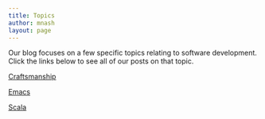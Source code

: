 ```yaml
---
title: Topics
author: mnash
layout: page
---
```

Our blog focuses on a few specific topics relating to software development. Click the links below to see all of our posts on that topic.

<p class="trigger ">
  <a href="#toggle_103736632953f1f8e62b56b">Craftsmanship</a>
</p>

<div class="toggle_container" style="display:none;">
  <div class="block">
    <p>
      No-compromise software development&#8230;
    </p>
    
    <ul class="lcp_catlist" id="lcp_instance_0">
      <li>
        <a href="http://jglobal.com/production-ready/" title="Production-Ready">Production-Ready</a> What does production-ready really mean for a software system?
      </li>
      <li>
        <a href="http://jglobal.com/darth-vader-syndrome/" title="Darth Vader Syndrome">Darth Vader Syndrome</a> I recently found a great article by Peter Welch (I think) entitled &#8220;Programming Sucks&#8221;. You might be able to find it here.<br /> I agree with most of what it has to say, unfortunately. It&#8217;s unfortunate because basically it says our industry is pretty screwed up, and not really get much better.<br /> There are two things we &#8230;
      </li>
      <li>
        <a href="http://jglobal.com/scna-2013-keynote/" title="SCNA 2013 Keynote">SCNA 2013 Keynote</a> Back near the end of last year (November, to be exact), the 2013 Software Craftsmanship North America conference took place, in Chicago.<br /> I was lucky enough to attend this one, and I hope to make it a regular practice finally.<br /> After the conference, a number of the talks were available in video format online for everyone who &#8230;
      </li>
      <li>
        <a href="http://jglobal.com/distributed-team/" title="The Distributed Team">The Distributed Team</a> You don&#8217;t need to restrict your team to only the developers within a commute distance of your location: Build a distributed team!
      </li>
      <li>
        <a href="http://jglobal.com/vi-scala/" title="Vi for Scala">Vi for Scala</a> The holidays have given me a (small) chance to catch up on some of my experimenting, and I&#8217;ve come across a combination that might be useful to other Scala-ites out there (and people who edit code in general).<br /> Over time, I&#8217;ve found I tend to move away from &#8220;all-in-one&#8221; and &#8220;heavy&#8221; solutions (even though those solutions &#8230;
      </li>
      <li>
        <a href="http://jglobal.com/concurrent-shell-commands/" title="Concurrent Shell Commands">Concurrent Shell Commands</a> Even shell commands can be executed concurrently on multi-core machines
      </li>
      <li>
        <a href="http://jglobal.com/software-craftsmanship-saskatoon/" title="Software Craftsmanship Saskatoon">Software Craftsmanship Saskatoon</a> One of the core principles of software craftsmanship is to work together to improve our whole industry, and in the process, improve ourselves and our skills
      </li>
      <li>
        <a href="http://jglobal.com/ritual/" title="The Ritual">The Ritual</a> At the SCNA conference this year, the idea came up several times that a lot of software development, at least at an expert level, is done via &#8220;tacit knowledge&#8221;. That refers to that part of our understanding that is more automatic than effortful.<br /> An analogy to driving a car is helpful &#8211; most of us, &#8230;
      </li>
      <li>
        <a href="http://jglobal.com/domain-driven-design-scala-akka/" title="Domain-Driven Design with Scala and Akka">Domain-Driven Design with Scala and Akka</a> An article about Domain-Driven Design with Scala and Akka
      </li>
      <li>
        <a href="http://jglobal.com/book-review-remote/" title="Book Review: Remote: Office Not Required">Book Review: Remote: Office Not Required</a> A review of the great new book by the 37Signals Team: Remote: Office not Required
      </li>
      <li>
        <a href="http://jglobal.com/software-craftsmanship-principle-balance/" title="Software Craftsmanship Principle: Balance">Software Craftsmanship Principle: Balance</a> Balance is important in the creation of high quality software, in many different ways.
      </li>
      <li>
        <a href="http://jglobal.com/reducing-incidental-complexity-code-teaching-8th-light/" title="Reducing Incidental Complexity in Our Code and in Our Teaching">Reducing Incidental Complexity in Our Code and in Our Teaching</a> Ryan Verner recently posted on the 8th Light blog an excellent article about why incidental complexity in our code is harmful, followed by an excellent series of straightforward suggestions about how to both eliminate and avoid it.<br /> Highly recommended:<br /> Reducing Incidental Complexity in Our Code and in Our Teaching | 8th Light.<br /> Problems we&#8217;re trying to solve with &#8230;
      </li>
      <li>
        <a href="http://jglobal.com/rewrite-trap/" title="The Rewrite Trap">The Rewrite Trap</a> Software developers often consider a rewrite when problems with an existing application accumulate. This is usually the wrong approach, and I&#8217;ve seen many projects fail when trying it. Here we discuss the problems and an alternative.
      </li>
      <li>
        <a href="http://jglobal.com/fixing-scalability-later/" title="Fixing Scalability Later">Fixing Scalability Later</a> There&#8217;s a common wisdom that the right way to build a software product is to build the simplest thing that can work. In the user-facing world, it&#8217;s a bit different, there&#8217;s the concept of a minimum viable product, but that&#8217;s still what you build first.<br /> The understanding most developers have of what that means is that &#8230;
      </li>
      <li>
        <a href="http://jglobal.com/slow-down-and-think/" title="Slow Down and Think">Slow Down and Think</a> Modern software development sometimes allows us to build things faster than we can think about what we&#8217;re building. Fast feedback is important, but taking time to reason about what we&#8217;re building is even more essential.
      </li>
      <li>
        <a href="http://jglobal.com/technical-debt-bankruptcy/" title="Technical Debt Bankruptcy">Technical Debt Bankruptcy</a> Technical debt tends to increase the cost (in time, a.k.a money) to add each new feature or change to your system. Over time, this cost climbs, usually not steadily or regularly, but in an inexorable path that makes each new change a bit harder than it should be. Often this leads to taking shortcuts, applying &#8230;
      </li>
      <li>
        <a href="http://jglobal.com/git-more/" title="Git More! Take your Git Skills to the Next Level">Git More! Take your Git Skills to the Next Level</a> Git is a powerful system, but too many developers use it like a souped-up version of SVN. This post is an overview of some of the better Git tutorials, including the more advanced ones that can take your Git-fu to the next level.
      </li>
      <li>
        <a href="http://jglobal.com/introduction-to-software-craftsmanship/" title="Introduction to Software Craftsmanship">Introduction to Software Craftsmanship</a> In my observations, I&#8217;ve noticed two different kinds of professional developers: Those for whom software is a job, a thing they do between nine and five, a skill they know how to perform, and that they perform in order to get paid.<br /> The other group doesn&#8217;t seem to think of software development as a job &#8230;
      </li>
      <li>
        <a href="http://jglobal.com/matrix-method-of-decision-analysis/" title="Matrix Method of Decision Analysis">Matrix Method of Decision Analysis</a> The matrix method can help take subjective opinions and turn them into objective criteria when choosing among several competing alternatives.
      </li>
      <li>
        <a href="http://jglobal.com/the-origin-of-fire/" title="The Origin of Fire: Monitoring and CQRS">The Origin of Fire: Monitoring and CQRS</a> How Monitoring and CQRS helped my team detect a problem before anyone else noticed and fix it before anyone else was bothered.
      </li>
      <li>
        <a href="http://jglobal.com/why-i-dont-do-windows/" title="Why I don&#8217;t do Windows">Why I don&#8217;t do Windows</a> I don&#8217;t work with Microsoft products when I can help it, and I especially avoid Windows. In this article I describe why.
      </li>
      <li>
        <a href="http://jglobal.com/why-i-dont-mock-much/" title="Why I don&#8217;t Mock much">Why I don&#8217;t Mock much</a> I promised some time back to provide to some of my team members parts the background material I use to reason my way to my current aversion to mocking, and the reason I prefer stubs over mocks for testing applications.<br /> It turned out this was a longer road than I had anticipated, but reviewing my reasoning &#8230;
      </li>
      <li>
        <a href="http://jglobal.com/software-craftsmanship-principles-and-practices/" title="Software Craftsmanship: Principles and Practices">Software Craftsmanship: Principles and Practices</a> For a long while now I&#8217;ve been musing on this blog about some of the ideas surrounding what we call &#8220;software craftsmanship&#8221;. After all this musing, I&#8217;ve realized that the topic is large enough and important enough to explore more deeply.<br /> As many in the industry have observed, software is getting (arguably, already is) incredibly important &#8230;
      </li>
      <li>
        <a href="http://jglobal.com/the-terrible-case-of-the-incrementing-numeric-key/" title="The Terrible Case of the Incrementing Numeric Key">The Terrible Case of the Incrementing Numeric Key</a> Incrementing numeric keys can be a horrible mistake, limiting future changes of software.
      </li>
      <li>
        <a href="http://jglobal.com/the-ad-hoc-reporting-problem/" title="The Ad-Hoc Reporting Problem">The Ad-Hoc Reporting Problem</a> I&#8217;ve recently had the opportunity to consider the impact on a service-oriented/event-driven architecture of the requirement for &#8220;ad-hoc reporting&#8221;, and I&#8217;d like to share some of my reasoning and conclusions here.<br /> In the last many years, I&#8217;ve built systems that consist of a set of services. These services are used by a web UI and various &#8230;
      </li>
      <li>
        <a href="http://jglobal.com/principles-and-practices-solving-the-right-problem/" title="Principles and Practices: Solving the Right Problem">Principles and Practices: Solving the Right Problem</a> Are you solving the right problem in your development practices?
      </li>
      <li>
        <a href="http://jglobal.com/whats-in-your-stack/" title="What&#8217;s in your Stack?">What&#8217;s in your Stack?</a> Selecting a set of languages, libraries, frameworks and tools to build your applications with is essential. What&#8217;s in your Stack? And Why?
      </li>
      <li>
        <a href="http://jglobal.com/principles-and-practices-of-software-craftsmanship/" title="Principles and Practices of Software Craftsmanship">Principles and Practices of Software Craftsmanship</a> Over a series of posts here I&#8217;m going to try to regurgitate, record and share some of these principals and practices, in the hopes of trying to document what sets apart a genuine software craftsman from the rest of the people in the business of making software.
      </li>
      <li>
        <a href="http://jglobal.com/after-action-report-wednesday-august-11-2010/" title="After-Action Report, Wednesday, August 11, 2010">After-Action Report, Wednesday, August 11, 2010</a> I am pleased to report that the campaign goes well thus far.<br /> We met the enemy at the border of Weblogic, and battle was joined, SVN commits clashing with intractable lengths of binary spaghetti at every turn.<br /> Our original plan was to crush all remote beans entirely, liberating the entire application from this particular scourge. Much progress &#8230;
      </li>
      <li>
        <a href="http://jglobal.com/feature-conflict/" title="Feature Conflict">Feature Conflict</a> Features can conflict with each other as a system grows
      </li>
      <li>
        <a href="http://jglobal.com/speed-up-your-unit-tests-with-parallel-execution/" title="Speed up your Unit Tests with Parallel Execution">Speed up your Unit Tests with Parallel Execution</a> I recently had occasion to use a trick with test execution that is simple and very helpful, but that I forget about frequently, so I thought I&#8217;d pass it alo &#8230;
      </li>
      <li>
        <a href="http://jglobal.com/why-modularity/" title="Why Modularity?">Why Modularity?</a> Why is modularity in our software systems a good thing?
      </li>
      <li>
        <a href="http://jglobal.com/country-and-state-in-vaadin/" title="Country and State in Vaadin">Country and State in Vaadin</a> In my ongoing tinkering with the Vaadin web framework, I had a need to build a country and state/province dropdown, much like you see on almost every e-commerce site out there.<br /> Unlike the typical pair of these fields, however, I wanted mine to work correctly &#8211; that is, for the list of provinces or states to &#8230;
      </li>
      <li>
        <a href="http://jglobal.com/technical-debt-bankruptcy-when-does-my-project-qualify/" title="Technical Debt Bankruptcy: When does my project qualify?">Technical Debt Bankruptcy: When does my project qualify?</a> How do I know when putting more resources into a software project is counterproductive?
      </li>
      <li>
        <a href="http://jglobal.com/when-to-declare-project-technical-debt-bankruptcy/" title="When to Declare Project &#8220;Technical Debt Bankruptcy&#8221;">When to Declare Project &#8220;Technical Debt Bankruptcy&#8221;</a> We&#8217;re probably all familiar with the term &#8220;technical debt&#8221;, meaning the cost of doing things in a non-optimal or non-quality way. While I can go on at length (as my colleagues can attest!) about how this is avoidable by baking in quality, and thus saving time and money at every turn, the fact is that &#8230;
      </li>
      <li>
        <a href="http://jglobal.com/putting-the-fun-back-in-functional-testing/" title="Putting the &#8220;fun&#8221; back in Functional Testing">Putting the &#8220;fun&#8221; back in Functional Testing</a> Another update in our team&#8217;s journey to functional testing nirvana via Specs and Selenium.<br /> We discovered an earth-shattering revelation (not): Internet Explorer Sucks. Unfortunately, it&#8217;s the &#8220;target&#8221; browser for a certain project we&#8217;re working on, therefore we&#8217;re stuck with it. Being stuck with it means finding a way to make it suck sufficiently less &#8230;
      </li>
      <li>
        <a href="http://jglobal.com/how-do-we-know-if-we-have-quality-software/" title="How do we know if we have &#8220;Quality&#8221; software?">How do we know if we have &#8220;Quality&#8221; software?</a> What does quality software mean, and how do we know it when we see it?
      </li>
      <li>
        <a href="http://jglobal.com/acceptance-testing/" title="Acceptance Testing">Acceptance Testing</a> An acceptance test must be comprehensible to the story author, or whatever domain expert is going to actually do the &#8220;accepting&#8221; that the story has been satisfied.
      </li>
      <li>
        <a href="http://jglobal.com/built-in-database-upgrades/" title="Built-In Database Upgrades">Built-In Database Upgrades</a> Often times an application (web application or otherwise) involves a database for storing it&#8217;s persistent data. As the application evolves over time, the database needs to change, and sometimes existing data needs to be updated to reflect those changes.<br /> How do we keep the app in sync with the schema changes of the corresponding database, &#8230;
      </li>
      <li>
        <a href="http://jglobal.com/levels-of-testing/" title="Levels of Testing">Levels of Testing</a> There are many different levels of test &#8211; we explore what they are and when should you use each one.
      </li>
      <li>
        <a href="http://jglobal.com/headlights-and-guardrails/" title="Headlights and Guardrails">Headlights and Guardrails</a> In software development, we want to go as fast as possible &#8211; and no faster. The real trick is the &#8220;and no faster&#8221; part, as knowing how fast you can go without suffering either rapidly accumulating code debt or other nasty things is often the least understood part.
      </li>
      <li>
        <a href="http://jglobal.com/dry-all-over/" title="DRY All Over">DRY All Over</a> Don&#8217;t Repeat Yourself
      </li>
      <li>
        <a href="http://jglobal.com/multilingual-testing/" title="Multilingual Testing">Multilingual Testing</a> A technique I&#8217;ve seen a lot in recent years, and I believe for good reason, is using one language (programming language, that is!) to test code written in another.
      </li>
      <li>
        <a href="http://jglobal.com/designing-for-maintainability/" title="Designing for Maintainability">Designing for Maintainability</a> Designing for Maintainability
      </li>
      <li>
        <a href="http://jglobal.com/hello-world-2/" title="At the Beginning">At the Beginning</a> Where to begin&#8230; where to begin&#8230; Firstly, Welcome. You&#8217;ve stumbled upon my newly rejuvenated blog, wherein I plan to rant and ramble on about a number of software-related themes, as I continue to plough through the wild and wonderful world of software development.<br /> Stay tuned&#8230; I&#8217;m sure I&#8217;ll have something significant and interesting to say soon &#8230;
      </li>
    </ul>
  </div></p>
</div>

<div class="clear">
</div>

<p class="trigger ">
  <a href="#toggle_150001908353f1f8e64d352">Emacs</a>
</p>

<div class="toggle_container" style="display:none;">
  <div class="block">
    <p>
      The programmable programmers editor&#8230;
    </p>
    
    <ul class="lcp_catlist" id="lcp_instance_0">
      <li>
        <a href="http://jglobal.com/a-month-with-emacs/" title="A Month with Emacs">A Month with Emacs</a> I code for a living &#8211; well, sometimes I help other people code, but I spend a pretty fair amount of time touching code myself. That&#8217;s the way I like it, and I hope to do it for a long time to come.<br /> Given that I&#8217;ve been doing it for a long while already, finding ways &#8230;
      </li>
      <li>
        <a href="http://jglobal.com/emacs-collaborative-editing/" title="Emacs Collaborative Editing">Emacs Collaborative Editing</a> Pair programming is generally thought of as something done in close physical proximity, usually with two developers sitting right alongside each other at a single computer, with one mouse and keyboard.<br /> In most cases, when it&#8217;s done right pairing actually allows for higher productivity and lower defect rate than a single programmer working alone, although in a &#8230;
      </li>
      <li>
        <a href="http://jglobal.com/emacs-power-for-scala-development-testing/" title="Emacs Power for Scala Development: Testing">Emacs Power for Scala Development: Testing</a> Emacs brings a lot of power to Scala editing and development: In this post, we&#8217;ll look at some shortcuts for locating and running Scala tests from within Emacs
      </li>
      <li>
        <a href="http://jglobal.com/emacs-power-for-scala-development-editing/" title="Emacs Power for Scala Development: Editing">Emacs Power for Scala Development: Editing</a> In our series of articles about Emacs Power for Scala development, our next area to explore is the actual editing &#8211; where Emacs really shines.<br /> You might want to start with the classic Guided Tour of Emacs<br /> In this video we&#8217;ll explore editing Scala code, as well as all the refactoring and completion support that Ensime &#8230;
      </li>
      <li>
        <a href="http://jglobal.com/emacs-power-for-scala-development-navigating/" title="Emacs Power for Scala Development: Navigating">Emacs Power for Scala Development: Navigating</a> Emacs brings a lot of power to Scala development, and the ability to quickly navigate amongst your files and directories is an area it really shines.
      </li>
      <li>
        <a href="http://jglobal.com/emacs-power-for-scala-development-setting-up/" title="Emacs Power for Scala Development: Setting Up">Emacs Power for Scala Development: Setting Up</a> Emacs Power for Scala Development, this posting and video looks at getting started, setting up Scala, Emacs, Ensime and related tools, and opening your first project
      </li>
      <li>
        <a href="http://jglobal.com/emacs-power-for-scala-development/" title="Emacs Power for Scala Development: Introduction">Emacs Power for Scala Development: Introduction</a> Your tools make a difference. By assembling a powerful set of tools you can make your Scala development quick and efficient, and get many other jobs done faster too. Emacs and Scala are a great fit together, in this post we&#8217;ll explain how I&#8217;ve assembled a combination of tools for fast Scala work.
      </li>
      <li>
        <a href="http://jglobal.com/emacs-for-scala/" title="Emacs for Scala">Emacs for Scala</a> In followup to my previous post, I&#8217;ve published a project with my full .emacs.d directory, as well as a &#8220;cheat sheet&#8221; of Key bindings, for anyone who is having a go at using Ensime and Emacs for Scala development.<br /> There are still many things I wished worked better (parameter assistance/completion, anyone?), but it&#8217;s not too bad &#8230;
      </li>
      <li>
        <a href="http://jglobal.com/shortcuts-for-scala-development-in-emacs/" title="Shortcuts for Scala Development in Emacs">Shortcuts for Scala Development in Emacs</a> In the last couple of months I&#8217;ve had a chance to dust off my Lisp-fu (such as it was) again a little, and I&#8217;ve been having fun with Emacs and it&#8217;s Lisp extension language. I&#8217;m using Emacs for Scala development, having gotten tired of the endless upgrade cycles and bugs and performance issues with IDEs.<br /> I &#8230;
      </li>
    </ul>
  </div></p>
</div>

<div class="clear">
</div>

<p class="trigger ">
  <a href="#toggle_59329524353f1f8e655a71">Scala</a>
</p>

<div class="toggle_container" style="display:none;">
  <div class="block">
    <p>
      The Dual-paradigm functional/object-oriented scalable language and it&#8217;s ecosystem&#8230;.<br /> See our companion site <a href="http://scalalarn.com" target="_new">Scala:Learn</a> for more.
    </p>
    
    <ul class="lcp_catlist" id="lcp_instance_0">
      <li>
        <a href="http://jglobal.com/scala-vectors/" title="Scala Vectors">Scala Vectors</a> The Scala collections library is a rich toolkit, and it takes some time to get used to all it offers. One of those choices are Scala Vectors &#8211; let&#8217;s examine why it might be good one.<br /> When I first started working with Scala, back in 2.7 days I believe, Vector wasn&#8217;t there, but it was introduced &#8230;
      </li>
      <li>
        <a href="http://jglobal.com/scala-lambdas/" title="Scala Lambdas">Scala Lambdas</a> Scala lambda expressions are often confused with other language features, here we explore and contrast them with closures, with examples of how they can be used.
      </li>
      <li>
        <a href="http://jglobal.com/a-month-with-emacs/" title="A Month with Emacs">A Month with Emacs</a> I code for a living &#8211; well, sometimes I help other people code, but I spend a pretty fair amount of time touching code myself. That&#8217;s the way I like it, and I hope to do it for a long time to come.<br /> Given that I&#8217;ve been doing it for a long while already, finding ways &#8230;
      </li>
      <li>
        <a href="http://jglobal.com/slick-and-play/" title="Slick and Play">Slick and Play</a> Slick and Play work great together, but using them with multiple databases and connection pooling takes a couple of small tricks. In this post, I&#8217;ll show how I&#8217;ve done this in my applications.
      </li>
      <li>
        <a href="http://jglobal.com/wiring-up-play/" title="Wiring Up Play">Wiring Up Play</a> The Play framework recently added support for constructing controllers with dependency injection &#8211; we look at the options and techniques for doing so
      </li>
      <li>
        <a href="http://jglobal.com/emacs-power-for-scala-development-repl/" title="Emacs Power for Scala Development: REPL">Emacs Power for Scala Development: REPL</a> Having a REPL is one of the things that is often overlooked, but is one of the most powerful capabilities of a language if you put it to good use.<br /> In this video, we show how to launch SBT from within a Scala project in Emacs, and what advantages that brings.
      </li>
      <li>
        <a href="http://jglobal.com/emacs-power-for-scala-development-editing/" title="Emacs Power for Scala Development: Editing">Emacs Power for Scala Development: Editing</a> In our series of articles about Emacs Power for Scala development, our next area to explore is the actual editing &#8211; where Emacs really shines.<br /> You might want to start with the classic Guided Tour of Emacs<br /> In this video we&#8217;ll explore editing Scala code, as well as all the refactoring and completion support that Ensime &#8230;
      </li>
      <li>
        <a href="http://jglobal.com/emacs-power-for-scala-development-navigating/" title="Emacs Power for Scala Development: Navigating">Emacs Power for Scala Development: Navigating</a> Emacs brings a lot of power to Scala development, and the ability to quickly navigate amongst your files and directories is an area it really shines.
      </li>
      <li>
        <a href="http://jglobal.com/emacs-power-for-scala-development-setting-up/" title="Emacs Power for Scala Development: Setting Up">Emacs Power for Scala Development: Setting Up</a> Emacs Power for Scala Development, this posting and video looks at getting started, setting up Scala, Emacs, Ensime and related tools, and opening your first project
      </li>
      <li>
        <a href="http://jglobal.com/emacs-power-for-scala-development/" title="Emacs Power for Scala Development: Introduction">Emacs Power for Scala Development: Introduction</a> Your tools make a difference. By assembling a powerful set of tools you can make your Scala development quick and efficient, and get many other jobs done faster too. Emacs and Scala are a great fit together, in this post we&#8217;ll explain how I&#8217;ve assembled a combination of tools for fast Scala work.
      </li>
      <li>
        <a href="http://jglobal.com/how-its-made-matrix-decider/" title="How it&#8217;s Made: Matrix Decider">How it&#8217;s Made: Matrix Decider</a> I&#8217;ve recently had an opportunity to build a small project from start to finish, and I thought it would be interesting to document the whole process, from laying the plans to initial release. Also, as much of my work is commercial development, my opportunity to document and share the whole process is limited. In this &#8230;
      </li>
      <li>
        <a href="http://jglobal.com/emacs-for-scala/" title="Emacs for Scala">Emacs for Scala</a> In followup to my previous post, I&#8217;ve published a project with my full .emacs.d directory, as well as a &#8220;cheat sheet&#8221; of Key bindings, for anyone who is having a go at using Ensime and Emacs for Scala development.<br /> There are still many things I wished worked better (parameter assistance/completion, anyone?), but it&#8217;s not too bad &#8230;
      </li>
      <li>
        <a href="http://jglobal.com/shortcuts-for-scala-development-in-emacs/" title="Shortcuts for Scala Development in Emacs">Shortcuts for Scala Development in Emacs</a> In the last couple of months I&#8217;ve had a chance to dust off my Lisp-fu (such as it was) again a little, and I&#8217;ve been having fun with Emacs and it&#8217;s Lisp extension language. I&#8217;m using Emacs for Scala development, having gotten tired of the endless upgrade cycles and bugs and performance issues with IDEs.<br /> I &#8230;
      </li>
      <li>
        <a href="http://jglobal.com/why-i-dont-mock-much/" title="Why I don&#8217;t Mock much">Why I don&#8217;t Mock much</a> I promised some time back to provide to some of my team members parts the background material I use to reason my way to my current aversion to mocking, and the reason I prefer stubs over mocks for testing applications.<br /> It turned out this was a longer road than I had anticipated, but reviewing my reasoning &#8230;
      </li>
      <li>
        <a href="http://jglobal.com/tagging-scalatest-tests-and-sbt/" title="Tagging ScalaTest Tests and SBT ">Tagging ScalaTest Tests and SBT</a> When you&#8217;re writing tests, you may have occasion to segregate some tests from the others &#8211; perhaps your functional tests, integration tests, or ui tests, or just tests that run more slowly than the rest of your suite.
      </li>
      <li>
        <a href="http://jglobal.com/look-ma-no-container/" title="Look Ma, No Container!">Look Ma, No Container!</a> Your webapps don&#8217;t need a container, and might be better off without one
      </li>
      <li>
        <a href="http://jglobal.com/extending-scalatrafunsuite/" title="Extending ScalatraFunSuite">Extending ScalatraFunSuite</a> Testing Scalatra
      </li>
      <li>
        <a href="http://jglobal.com/whats-in-your-stack/" title="What&#8217;s in your Stack?">What&#8217;s in your Stack?</a> Selecting a set of languages, libraries, frameworks and tools to build your applications with is essential. What&#8217;s in your Stack? And Why?
      </li>
      <li>
        <a href="http://jglobal.com/why-scala/" title="Why Scala?">Why Scala?</a> What should you choose Scala for your next project? How will it help?
      </li>
      <li>
        <a href="http://jglobal.com/guice-up-your-scala/" title="Guice up your Scala">Guice up your Scala</a> How to use Google&#8217;s Guice and Scala together
      </li>
      <li>
        <a href="http://jglobal.com/rad-with-scala-and-vaadin/" title="RAD with Scala and Vaadin">RAD with Scala and Vaadin</a> Rapid application development with Scala and Vaadin
      </li>
      <li>
        <a href="http://jglobal.com/continuous-releasability-with-maven-and-teamcity/" title="Continuous Releasability with Maven and TeamCity">Continuous Releasability with Maven and TeamCity</a> On a recent project I&#8217;ve had the opportunity to help set up a new method of producing our software releases. We had a number of goals in setting up this process, and I think we&#8217;ve done pretty well in acheiving them. Some of these were: <p>
          Each product should produce a single artifact as part of it&#8217;s &#8230;</li> <li>
            <a href="http://jglobal.com/osgi-adventures-part-1-a-vaadin-front-end-to-osgi-services/" title="OSGi Adventures, Part 1 &#8211; A Vaadin front-end to OSGi Services">OSGi Adventures, Part 1 &#8211; A Vaadin front-end to OSGi Services</a> In my experience, the future of modularity on the JVM is OSGi.<br /> Many developers don&#8217;t seem to recognize the need for it, but other bloggers have covered this in great detail (see my Resources page for some links), so I&#8217;m not going to try to &#8220;sell&#8221; OSGi here at all &#8211; I assume you&#8217;re already sold, &#8230;
          </li>
          <li>
            <a href="http://jglobal.com/first-look-at-vaadin/" title="First Look at Vaadin">First Look at Vaadin</a> I&#8217;ve had the chance over a recent weekend to have a first crack at a web framework called Vaadin.<br /> I was originally browsing for news about the latest release of Google&#8217;s GWT framework when I stumbled on a reference to Vaadin, and decided to go take a look. What I found intrigued me, and I decided &#8230;
          </li>
          <li>
            <a href="http://jglobal.com/lift-in-servicemix-4/" title="Lift in ServiceMix 4">Lift in ServiceMix 4</a> Apache&#8217;s ServiceMix 4 is a unique combination of OSGi container and JBI-compliant ESB, but in addition to this it&#8217;s also a capable web application container. More specifically, it can contain a webapp container, but the effect is the same&#8230;<br /> My current favorite tool for cranking out MVC-style webapps is the Lift framework, so I thought I&#8217;d &#8230;
          </li>
          <li>
            <a href="http://jglobal.com/putting-the-fun-back-in-functional-testing/" title="Putting the &#8220;fun&#8221; back in Functional Testing">Putting the &#8220;fun&#8221; back in Functional Testing</a> Another update in our team&#8217;s journey to functional testing nirvana via Specs and Selenium.<br /> We discovered an earth-shattering revelation (not): Internet Explorer Sucks. Unfortunately, it&#8217;s the &#8220;target&#8221; browser for a certain project we&#8217;re working on, therefore we&#8217;re stuck with it. Being stuck with it means finding a way to make it suck sufficiently less &#8230;
          </li>
          <li>
            <a href="http://jglobal.com/specs-and-selenium-together/" title="Specs and Selenium together">Specs and Selenium together</a> I recently had the chance to dive into a new project, this one with a rich web interface. In order to create acceptance test around the (large and mostly untested) existing code, we&#8217;ve started writing specs acceptance tests.<br /> Once we have our specs written to express what the existing functionality is, we can refactor and work &#8230;
          </li>
          <li>
            <a href="http://jglobal.com/scala-tip-check-for-numerics/" title="Scala Tip: Check for Numerics">Scala Tip: Check for Numerics</a> A colleague the other day need to write a test that checked a string to ensure it was all digits, and happened to be using Scala for it.<br /> An initial thought was to just iterate through the string character by character &#8211; but that was laborious and verbose&#8230;<br /> A second thought was to just try to convert &#8230;
          </li>
          <li>
            <a href="http://jglobal.com/lets-talk-about-specs/" title="Lets talk about Specs">Lets talk about Specs</a> I project I happened across a while ago is starting to intrigue me more and more: Specs<br /> It&#8217;s a framework written in Scala designed to support Behavior-Driven design and testing. This style of testing encourages tests to describe the be &#8220;behavior&#8221; of the class or component under test, ideally in way that is easy to understand &#8230;
          </li>
          <li>
            <a href="http://jglobal.com/scala-and-java-together/" title="Scala and Java Together">Scala and Java Together</a> Using Scala and Java together in software development
          </li>
          <li>
            <a href="http://jglobal.com/multilingual-testing/" title="Multilingual Testing">Multilingual Testing</a> A technique I&#8217;ve seen a lot in recent years, and I believe for good reason, is using one language (programming language, that is!) to test code written in another.
          </li></ul></div>
        </p></div> 
        
        <div class="clear">
        </div>
        
        <p class="trigger ">
          <a href="#toggle_27202191853f1f8e671f9a">Remote Development</a>
        </p>
        
        <div class="toggle_container" style="display:none;">
          <div class="block">
            <p>
              Office-free development, build the best teams from anywhere&#8230;
            </p>
            
            <ul class="lcp_catlist" id="lcp_instance_0">
              <li>
                <a href="http://jglobal.com/emacs-collaborative-editing/" title="Emacs Collaborative Editing">Emacs Collaborative Editing</a> Pair programming is generally thought of as something done in close physical proximity, usually with two developers sitting right alongside each other at a single computer, with one mouse and keyboard.<br /> In most cases, when it&#8217;s done right pairing actually allows for higher productivity and lower defect rate than a single programmer working alone, although in a &#8230;
              </li>
            </ul>
          </div></p>
        </div>
        
        <div class="clear">
        </div>
        
        <p class="trigger ">
          <a href="#toggle_119561663353f1f8e67502e">Ergonomics</a>
        </p>
        
        <div class="toggle_container" style="display:none;">
          <div class="block">
            <p>
              Of concern to every software professional&#8230;
            </p>
            
            <ul class="lcp_catlist" id="lcp_instance_0">
              <li>
                <a href="http://jglobal.com/infogrip-bat-keyboard-review/" title="Infogrip BAT Keyboard Review">Infogrip BAT Keyboard Review</a> After a few decades in a chair in front of a screen, a developer learns an appreciation for good keyboards. And mice, and trackballs, and chairs, and many other devices that make the hours a little less uncomfortable for us.<br /> Regrettably I learned many of the lessons of ergonomics a bit late, and have some damage &#8230;
              </li>
              <li>
                <a href="http://jglobal.com/be-a-horrible-warning/" title="Be A Horrible Warning: The Ergonomics Factor">Be A Horrible Warning: The Ergonomics Factor</a> After neglecting many ergonomics factors in my own development career, I get to serve as a horrible warning on the effects of this neglect. In this post, I describe a bit of what I&#8217;ve done wrong, and how you might want to avoid the pitfalls yourself.
              </li>
            </ul>
          </div></p>
        </div>
        
        <div class="clear">
        </div>